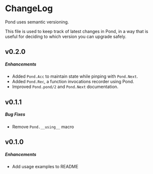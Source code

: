 # ChangeLog

Pond uses semantic versioning.

This file is used to keep track of latest changes in Pond,
in a way that is useful for deciding to which version you 
can upgrade safely.

## v0.2.0

##### Enhancements

  * Added `Pond.Acc` to maintain state while pinping with `Pond.Next`.
  * Added `Pond.Rec`, a function invocations recorder using Pond.
  * Improved `Pond.pond/2` and `Pond.Next` documentation.

## v0.1.1

##### Bug Fixes

  * Remove `Pond.__using__` macro

## v0.1.0

##### Enhancements

  * Add usage examples to README
